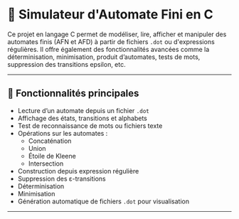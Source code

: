 # 🎯 Simulateur d'Automate Fini en C

Ce projet en langage C permet de modéliser, lire, afficher et manipuler des automates finis (AFN et AFD) à partir de fichiers `.dot` ou d'expressions régulières. Il offre également des fonctionnalités avancées comme la déterminisation, minimisation, produit d’automates, tests de mots, suppression des transitions epsilon, etc.

---

## 📌 Fonctionnalités principales

- Lecture d’un automate depuis un fichier `.dot`
- Affichage des états, transitions et alphabets
- Test de reconnaissance de mots ou fichiers texte
- Opérations sur les automates :
  - Concaténation
  - Union
  - Étoile de Kleene
  - Intersection
- Construction depuis expression régulière
- Suppression des ε-transitions
- Déterminisation
- Minimisation
- Génération automatique de fichiers `.dot` pour visualisation

---

